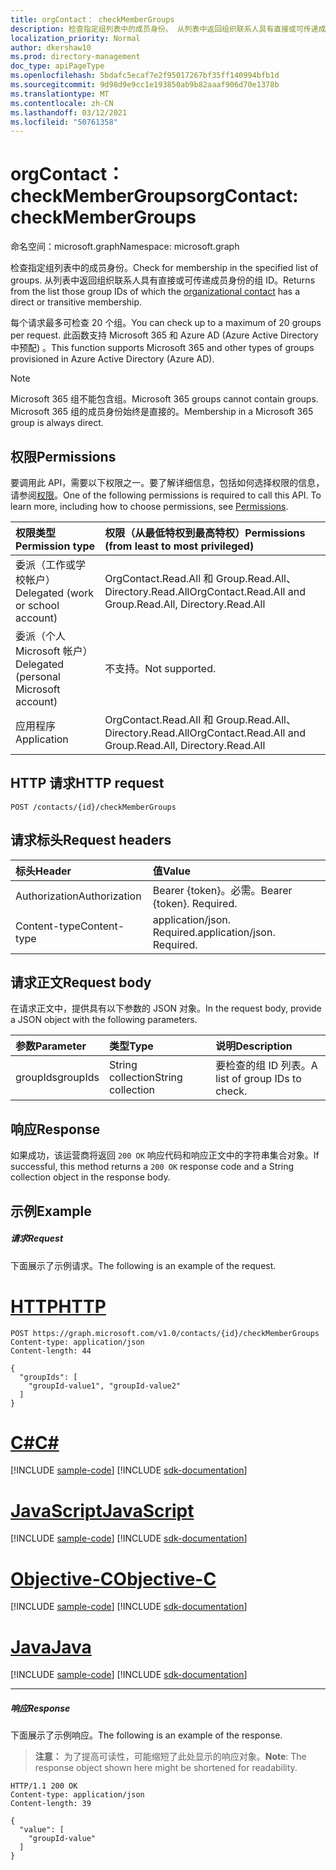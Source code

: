 ```yaml
---
title: orgContact： checkMemberGroups
description: 检查指定组列表中的成员身份。 从列表中返回组织联系人具有直接或可传递成员身份的组 ID。
localization_priority: Normal
author: dkershaw10
ms.prod: directory-management
doc_type: apiPageType
ms.openlocfilehash: 5bdafc5ecaf7e2f95017267bf35ff140994bfb1d
ms.sourcegitcommit: 9d98d9e9cc1e193850ab9b82aaaf906d70e1378b
ms.translationtype: MT
ms.contentlocale: zh-CN
ms.lasthandoff: 03/12/2021
ms.locfileid: "50761358"
---
```

# <a name="orgcontact-checkmembergroups"></a><span data-ttu-id="5a1cd-104">orgContact： checkMemberGroups</span><span class="sxs-lookup"><span data-stu-id="5a1cd-104">orgContact: checkMemberGroups</span></span>

<span data-ttu-id="5a1cd-105">命名空间：microsoft.graph</span><span class="sxs-lookup"><span data-stu-id="5a1cd-105">Namespace: microsoft.graph</span></span>

<span data-ttu-id="5a1cd-106">检查指定组列表中的成员身份。</span><span class="sxs-lookup"><span data-stu-id="5a1cd-106">Check for membership in the specified list of groups.</span></span> <span data-ttu-id="5a1cd-107">从列表中返回组织联系人具有直接或可传递成员身份的[](../resources/orgcontact.md)组 ID。</span><span class="sxs-lookup"><span data-stu-id="5a1cd-107">Returns from the list those group IDs of which the [organizational contact](../resources/orgcontact.md) has a direct or transitive membership.</span></span>

<span data-ttu-id="5a1cd-108">每个请求最多可检查 20 个组。</span><span class="sxs-lookup"><span data-stu-id="5a1cd-108">You can check up to a maximum of 20 groups per request.</span></span> <span data-ttu-id="5a1cd-109">此函数支持 Microsoft 365 和 Azure AD (Azure Active Directory 中预配) 。</span><span class="sxs-lookup"><span data-stu-id="5a1cd-109">This function supports Microsoft 365 and other types of groups provisioned in Azure Active Directory (Azure AD).</span></span>

>[!NOTE]
><span data-ttu-id="5a1cd-110">Microsoft 365 组不能包含组。</span><span class="sxs-lookup"><span data-stu-id="5a1cd-110">Microsoft 365 groups cannot contain groups.</span></span> <span data-ttu-id="5a1cd-111">Microsoft 365 组的成员身份始终是直接的。</span><span class="sxs-lookup"><span data-stu-id="5a1cd-111">Membership in a Microsoft 365 group is always direct.</span></span>


## <a name="permissions"></a><span data-ttu-id="5a1cd-112">权限</span><span class="sxs-lookup"><span data-stu-id="5a1cd-112">Permissions</span></span>
<span data-ttu-id="5a1cd-p105">要调用此 API，需要以下权限之一。要了解详细信息，包括如何选择权限的信息，请参阅[权限](/graph/permissions-reference)。</span><span class="sxs-lookup"><span data-stu-id="5a1cd-p105">One of the following permissions is required to call this API. To learn more, including how to choose permissions, see [Permissions](/graph/permissions-reference).</span></span>

|<span data-ttu-id="5a1cd-115">权限类型</span><span class="sxs-lookup"><span data-stu-id="5a1cd-115">Permission type</span></span>      | <span data-ttu-id="5a1cd-116">权限（从最低特权到最高特权）</span><span class="sxs-lookup"><span data-stu-id="5a1cd-116">Permissions (from least to most privileged)</span></span>              |
|:--------------------|:---------------------------------------------------------|
|<span data-ttu-id="5a1cd-117">委派（工作或学校帐户）</span><span class="sxs-lookup"><span data-stu-id="5a1cd-117">Delegated (work or school account)</span></span> | <span data-ttu-id="5a1cd-118">OrgContact.Read.All 和 Group.Read.All、Directory.Read.All</span><span class="sxs-lookup"><span data-stu-id="5a1cd-118">OrgContact.Read.All and Group.Read.All, Directory.Read.All</span></span> |
|<span data-ttu-id="5a1cd-119">委派（个人 Microsoft 帐户）</span><span class="sxs-lookup"><span data-stu-id="5a1cd-119">Delegated (personal Microsoft account)</span></span> | <span data-ttu-id="5a1cd-120">不支持。</span><span class="sxs-lookup"><span data-stu-id="5a1cd-120">Not supported.</span></span>    |
|<span data-ttu-id="5a1cd-121">应用程序</span><span class="sxs-lookup"><span data-stu-id="5a1cd-121">Application</span></span> | <span data-ttu-id="5a1cd-122">OrgContact.Read.All 和 Group.Read.All、Directory.Read.All</span><span class="sxs-lookup"><span data-stu-id="5a1cd-122">OrgContact.Read.All and Group.Read.All, Directory.Read.All</span></span> |

## <a name="http-request"></a><span data-ttu-id="5a1cd-123">HTTP 请求</span><span class="sxs-lookup"><span data-stu-id="5a1cd-123">HTTP request</span></span>
<!-- { "blockType": "ignored" } -->
```http
POST /contacts/{id}/checkMemberGroups

```
## <a name="request-headers"></a><span data-ttu-id="5a1cd-124">请求标头</span><span class="sxs-lookup"><span data-stu-id="5a1cd-124">Request headers</span></span>
| <span data-ttu-id="5a1cd-125">标头</span><span class="sxs-lookup"><span data-stu-id="5a1cd-125">Header</span></span>       | <span data-ttu-id="5a1cd-126">值</span><span class="sxs-lookup"><span data-stu-id="5a1cd-126">Value</span></span> |
|:---------------|:----------|
| <span data-ttu-id="5a1cd-127">Authorization</span><span class="sxs-lookup"><span data-stu-id="5a1cd-127">Authorization</span></span>  | <span data-ttu-id="5a1cd-p106">Bearer {token}。必需。</span><span class="sxs-lookup"><span data-stu-id="5a1cd-p106">Bearer {token}. Required.</span></span> |
| <span data-ttu-id="5a1cd-130">Content-type</span><span class="sxs-lookup"><span data-stu-id="5a1cd-130">Content-type</span></span>   | <span data-ttu-id="5a1cd-p107">application/json. Required.</span><span class="sxs-lookup"><span data-stu-id="5a1cd-p107">application/json. Required.</span></span> |

## <a name="request-body"></a><span data-ttu-id="5a1cd-133">请求正文</span><span class="sxs-lookup"><span data-stu-id="5a1cd-133">Request body</span></span>
<span data-ttu-id="5a1cd-134">在请求正文中，提供具有以下参数的 JSON 对象。</span><span class="sxs-lookup"><span data-stu-id="5a1cd-134">In the request body, provide a JSON object with the following parameters.</span></span>

| <span data-ttu-id="5a1cd-135">参数</span><span class="sxs-lookup"><span data-stu-id="5a1cd-135">Parameter</span></span>    | <span data-ttu-id="5a1cd-136">类型</span><span class="sxs-lookup"><span data-stu-id="5a1cd-136">Type</span></span>   |<span data-ttu-id="5a1cd-137">说明</span><span class="sxs-lookup"><span data-stu-id="5a1cd-137">Description</span></span>|
|:---------------|:--------|:----------|
|<span data-ttu-id="5a1cd-138">groupIds</span><span class="sxs-lookup"><span data-stu-id="5a1cd-138">groupIds</span></span>|<span data-ttu-id="5a1cd-139">String collection</span><span class="sxs-lookup"><span data-stu-id="5a1cd-139">String collection</span></span> | <span data-ttu-id="5a1cd-140">要检查的组 ID 列表。</span><span class="sxs-lookup"><span data-stu-id="5a1cd-140">A list of group IDs to check.</span></span> |

## <a name="response"></a><span data-ttu-id="5a1cd-141">响应</span><span class="sxs-lookup"><span data-stu-id="5a1cd-141">Response</span></span>

<span data-ttu-id="5a1cd-142">如果成功，该运营商将返回 `200 OK` 响应代码和响应正文中的字符串集合对象。</span><span class="sxs-lookup"><span data-stu-id="5a1cd-142">If successful, this method returns a `200 OK` response code and a String collection object in the response body.</span></span>

## <a name="example"></a><span data-ttu-id="5a1cd-143">示例</span><span class="sxs-lookup"><span data-stu-id="5a1cd-143">Example</span></span>

##### <a name="request"></a><span data-ttu-id="5a1cd-144">请求</span><span class="sxs-lookup"><span data-stu-id="5a1cd-144">Request</span></span>
<span data-ttu-id="5a1cd-145">下面展示了示例请求。</span><span class="sxs-lookup"><span data-stu-id="5a1cd-145">The following is an example of the request.</span></span>


# <a name="http"></a>[<span data-ttu-id="5a1cd-146">HTTP</span><span class="sxs-lookup"><span data-stu-id="5a1cd-146">HTTP</span></span>](#tab/http)
<!-- {
  "blockType": "request",
  "name": "orgcontact_checkmembergroups"
}-->
```http
POST https://graph.microsoft.com/v1.0/contacts/{id}/checkMemberGroups
Content-type: application/json
Content-length: 44

{
  "groupIds": [
    "groupId-value1", "groupId-value2" 
  ]
}
```
# <a name="c"></a>[<span data-ttu-id="5a1cd-147">C#</span><span class="sxs-lookup"><span data-stu-id="5a1cd-147">C#</span></span>](#tab/csharp)
[!INCLUDE [sample-code](../includes/snippets/csharp/orgcontact-checkmembergroups-csharp-snippets.md)]
[!INCLUDE [sdk-documentation](../includes/snippets/snippets-sdk-documentation-link.md)]

# <a name="javascript"></a>[<span data-ttu-id="5a1cd-148">JavaScript</span><span class="sxs-lookup"><span data-stu-id="5a1cd-148">JavaScript</span></span>](#tab/javascript)
[!INCLUDE [sample-code](../includes/snippets/javascript/orgcontact-checkmembergroups-javascript-snippets.md)]
[!INCLUDE [sdk-documentation](../includes/snippets/snippets-sdk-documentation-link.md)]

# <a name="objective-c"></a>[<span data-ttu-id="5a1cd-149">Objective-C</span><span class="sxs-lookup"><span data-stu-id="5a1cd-149">Objective-C</span></span>](#tab/objc)
[!INCLUDE [sample-code](../includes/snippets/objc/orgcontact-checkmembergroups-objc-snippets.md)]
[!INCLUDE [sdk-documentation](../includes/snippets/snippets-sdk-documentation-link.md)]

# <a name="java"></a>[<span data-ttu-id="5a1cd-150">Java</span><span class="sxs-lookup"><span data-stu-id="5a1cd-150">Java</span></span>](#tab/java)
[!INCLUDE [sample-code](../includes/snippets/java/orgcontact-checkmembergroups-java-snippets.md)]
[!INCLUDE [sdk-documentation](../includes/snippets/snippets-sdk-documentation-link.md)]

---


##### <a name="response"></a><span data-ttu-id="5a1cd-151">响应</span><span class="sxs-lookup"><span data-stu-id="5a1cd-151">Response</span></span>
<span data-ttu-id="5a1cd-152">下面展示了示例响应。</span><span class="sxs-lookup"><span data-stu-id="5a1cd-152">The following is an example of the response.</span></span>
><span data-ttu-id="5a1cd-153">**注意：** 为了提高可读性，可能缩短了此处显示的响应对象。</span><span class="sxs-lookup"><span data-stu-id="5a1cd-153">**Note**: The response object shown here might be shortened for readability.</span></span> 
<!-- {
  "blockType": "response",
  "truncated": true,
  "@odata.type": "string",
  "isCollection": true
} -->
```http
HTTP/1.1 200 OK
Content-type: application/json
Content-length: 39

{
  "value": [
    "groupId-value"
  ]
}
```

<!-- uuid: 8fcb5dbc-d5aa-4681-8e31-b001d5168d79
2015-10-25 14:57:30 UTC -->
<!--
{
  "type": "#page.annotation",
  "description": "orgContact: checkMemberGroups",
  "keywords": "",
  "section": "documentation",
  "tocPath": "",
  "suppressions": [
  ]
}
-->


